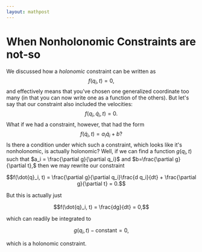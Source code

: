 ```yaml
---
layout: mathpost
---
```


# When Nonholonomic Constraints are not-so
We discussed how a _holonomic_ constraint can be written as
$$f(q_i, t) = 0,$$
and effectively means that you've chosen one generalized coordinate too many (in that you can now write one as a function of the others). But let's say that our constraint also included the velocities:
$$f(q_i, \dot{q}_i, t) = 0.$$
What if we had a constraint, however, that had the form
$$f(\dot{q}_i, t) = a_i \dot{q}_i + b?$$
Is there a condition under which such a constraint, which looks like it's nonholonomic, is actually holonomic? Well, if we can find a function $g(q_i, t)$ such that
$a_i = \frac{\partial g}{\partial q_i}$ and $b=\frac{\partial g}{\partial t},$
then we may rewrite our constraint

$$f(\dot{q}_i, t) = \frac{\partial g}{\partial q_i}\frac{d q_i}{dt} + \frac{\partial g}{\partial t} = 0.$$

But this is actually just

$$f(\dot{q}_i, t) = \frac{dg}{dt} = 0,$$

which can readily be integrated to

$$g(q_i, t) - \textrm{constant} = 0,$$

which is a holonomic constraint.
